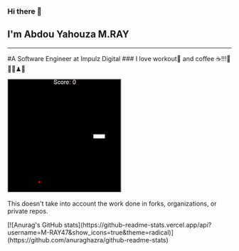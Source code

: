 ### Hi there 👋
## I'm Abdou Yahouza M.RAY
<hr/>
#A Software Engineer at Impulz Digital
### I love workout💪 and coffee ☕!!!🎲👨‍💻♟🎱

<a href="https://github.com/M-RAY47/Snake-game"><img src="https://github.com/M-RAY47/Snake-game/blob/master/snake_game.gif" width="256"/></a>
<br/>
<p>This doesn't take into account the work done in forks, organizations, or private repos.</p>
[![Anurag's GitHub stats](https://github-readme-stats.vercel.app/api?username=M-RAY47&show_icons=true&theme=radical)](https://github.com/anuraghazra/github-readme-stats)

<!--
**M-RAY47/M-RAY47** is a ✨ _special_ ✨ repository because its `README.md` (this file) appears on your GitHub profile.

Here are some ideas to get you started:

- 🔭 I’m currently working on vue.js
- 🌱 I’m currently learning javascript
